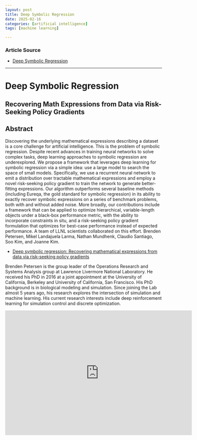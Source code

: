 ```yaml
---
layout: post
title: Deep Symbolic Regression
date: 2025-02-16
categories: [artificial intelligence]
tags: [machine learning]

---
```


### Article Source


* [Deep Symbolic Regression](https://www.youtube.com/watch?v=o43X6Hni6tU)

---


# Deep Symbolic Regression

## Recovering Math Expressions from Data via Risk-Seeking Policy Gradients

## Abstract


Discovering the underlying mathematical expressions describing a dataset is a core challenge for artificial intelligence. This is the problem of symbolic regression. Despite recent advances in training neural networks to solve complex tasks, deep learning approaches to symbolic regression are underexplored. We propose a framework that leverages deep learning for symbolic regression via a simple idea: use a large model to search the space of small models. Specifically, we use a recurrent neural network to emit a distribution over tractable mathematical expressions and employ a novel risk-seeking policy gradient to train the network to generate better-fitting expressions. Our algorithm outperforms several baseline methods (including Eureqa, the gold standard for symbolic regression) in its ability to exactly recover symbolic expressions on a series of benchmark problems, both with and without added noise. More broadly, our contributions include a framework that can be applied to optimize hierarchical, variable-length objects under a black-box performance metric, with the ability to incorporate constraints in situ, and a risk-seeking policy gradient formulation that optimizes for best-case performance instead of expected performance.
A team of LLNL scientists collaborated on this effort. Brenden Petersen, Mikel Landajuela Larma, Nathan Mundhenk, Claudio Santiago, Soo Kim, and Joanne Kim.

* [Deep symbolic regression: Recovering mathematical expressions from data via risk-seeking policy gradients ](https://openreview.net/forum?id=m5Qsh0kBQG)

Brenden Petersen is the group leader of the Operations Research and Systems Analysis group at Lawrence Livermore National Laboratory. He received his PhD in 2016 at a joint appointment at the University of California, Berkeley and University of California, San Francisco. His PhD background is in biological modeling and simulation. Since joining the Lab almost 5 years ago, his research explores the intersection of simulation and machine learning. His current research interests include deep reinforcement learning for simulation control and discrete optimization.

<iframe width="600" height="400" src="https://www.youtube.com/embed/o43X6Hni6tU?si=spF04Dtpzdt2sqzc" title="YouTube video player" frameborder="0" allow="accelerometer; autoplay; clipboard-write; encrypted-media; gyroscope; picture-in-picture; web-share" referrerpolicy="strict-origin-when-cross-origin" allowfullscreen></iframe>

